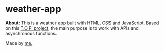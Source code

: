 # weather-app

**About:** This is a weather app built with HTML, CSS and JavaScript. Based on this [T.O.P. project](https://www.theodinproject.com/courses/javascript/lessons/weather-app), the main purpose is to work with APIs and asynchronous functions.

Made by [me.](https://github.com/matheus-fls)
